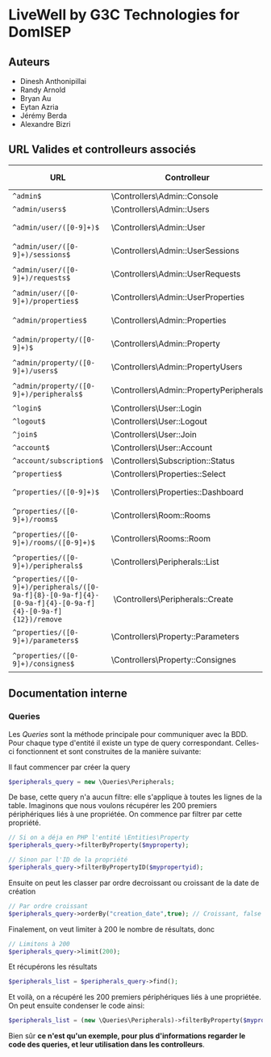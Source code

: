 # LiveWell by G3C Technologies for DomISEP

## Auteurs

- Dinesh Anthonipillai
- Randy Arnold
- Bryan Au
- Eytan Azria
- Jérémy Berda
- Alexandre Bizri

## URL Valides et controlleurs associés
| URL					   | Controlleur			| Paramètre GET |
| ---------------------------------------- | ---------------------------------- | ------------- |
| `^admin$`                                | \Controllers\Admin::Console	| |
| `^admin/users$`                          | \Controllers\Admin::Users		| |
| `^admin/user/([0-9]+)$`                  | \Controllers\Admin::User		| ["uid" => $1] |
| `^admin/user/([0-9]+)/sessions$`         | \Controllers\Admin::UserSessions	| ["uid" => $1] |
| `^admin/user/([0-9]+)/requests$`         | \Controllers\Admin::UserRequests	| ["uid" => $1] |
| `^admin/user/([0-9]+)/properties$`       | \Controllers\Admin::UserProperties	| ["uid" => $1] |
| `^admin/properties$`                     | \Controllers\Admin::Properties	| ["pid" => $1] |
| `^admin/property/([0-9]+)$`              | \Controllers\Admin::Property	| ["pid" => $1] |
| `^admin/property/([0-9]+)/users$`        | \Controllers\Admin::PropertyUsers	| ["pid" => $1] |
| `^admin/property/([0-9]+)/peripherals$`  | \Controllers\Admin::PropertyPeripherals | ["pid" => $1] |
| `^login$`                                | \Controllers\User::Login		| |
| `^logout$`                               | \Controllers\User::Logout		| |
| `^join$`                                 | \Controllers\User::Join		| |
| `^account$`                              | \Controllers\User::Account		| |
| `^account/subscription$`                 | \Controllers\Subscription::Status	| |
| `^properties$`                           | \Controllers\Properties::Select	| |
| `^properties/([0-9]+)$`                  | \Controllers\Properties::Dashboard | ["pid" => $1] |
| `^properties/([0-9]+)/rooms$`            | \Controllers\Room::Rooms		| ["pid" => $1] |
| `^properties/([0-9]+)/rooms/([0-9]+)$`   | \Controllers\Rooms::Room		| ["pid" => $1] |&rid=$2
| `^properties/([0-9]+)/peripherals$`      | \Controllers\Peripherals::List	| ["pid" => $1] |
| `^properties/([0-9]+)/peripherals/([0-9a-f]{8}-[0-9a-f]{4}-[0-9a-f]{4}-[0-9a-f]{4}-[0-9a-f]{12})/remove` | \Controllers\Peripherals::Create | ["pid" => $1, "puuid" => $2] |
| `^properties/([0-9]+)/parameters$`       | \Controllers\Property::Parameters	| ["pid" => $1] |
| `^properties/([0-9]+)/consignes$`        | \Controllers\Property::Consignes	| ["pid" => $1] |

## Documentation interne

### Queries

Les *Queries* sont la méthode principale pour communiquer avec la BDD. Pour chaque type d'entité il existe un type de query correspondant. Celles-ci fonctionnent et sont construites de la manière suivante:

Il faut commencer par créer la query

````php
$peripherals_query = new \Queries\Peripherals;
````

De base, cette query n'a aucun filtre: elle s'applique à toutes les lignes de la table. Imaginons que nous voulons récupérer les 200 premiers périphériques liés à une propriétée.
On commence par filtrer par cette propriété.

````php
// Si on a déja en PHP l'entité \Entities\Property
$peripherals_query->filterByProperty($myproperty);

// Sinon par l'ID de la propriété
$peripherals_query->filterByPropertyID($mypropertyid);
````

Ensuite on peut les classer par ordre decroissant ou croissant de la date de création

````php
// Par ordre croissant
$peripherals_query->orderBy("creation_date",true); // Croissant, false pour décroissant
````

Finalement, on veut limiter à 200 le nombre de résultats, donc

````php
// Limitons à 200
$peripherals_query->limit(200);
````

Et récupérons les résultats

````php
$peripherals_list = $peripherals_query->find();
````

Et voilà, on a récupéré les 200 premiers périphériques liés à une propriétée. On peut ensuite condenser le code ainsi:

````php
$peripherals_list = (new \Queries\Peripherals)->filterByProperty($myproperty)->orderBy("creation_date",true)->limit(200)->find();
````

Bien sûr **ce n'est qu'un exemple, pour plus d'informations regarder le code des queries, et leur utilisation dans les controlleurs**.
